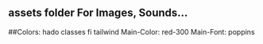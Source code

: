 ## assets folder For Images, Sounds...

##Colors:
hado classes fi tailwind
Main-Color: red-300
Main-Font: poppins
